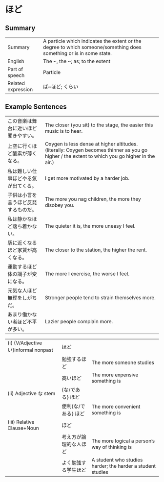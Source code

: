 # ほど

## Summary

<table><tr>   <td>Summary</td>   <td>A particle which indicates the extent or the degree to which someone/something does something or is in some state.</td></tr><tr>   <td>English</td>   <td>The ~, the ~; as; to the extent</td></tr><tr>   <td>Part of speech</td>   <td>Particle</td></tr><tr>   <td>Related expression</td>   <td>ば~ほど; くらい</td></tr></table>

## Example Sentences

<table><tr>   <td>この音楽は舞台に近いほど聞きやすい。</td>   <td>The closer (you sit) to the stage, the easier this music is to hear.</td></tr><tr>   <td>上空に行くほど酸素が薄くなる。</td>   <td>Oxygen is less dense at higher altitudes. (literally: Oxygen becomes thinner as you go higher / the extent to which you go higher in the air.)</td></tr><tr>   <td>私は難しい仕事ほどやる気が出てくる。</td>   <td>I get more motivated by a harder job.</td></tr><tr>   <td>子供は小言を言うほど反発するものだ。</td>   <td>The more you nag children, the more they disobey you.</td></tr><tr>   <td>私は静かなほど落ち着かない。</td>   <td>The quieter it is, the more uneasy I feel.</td></tr><tr>   <td>駅に近くなるほど家賃が高くなる。</td>   <td>The closer to the station, the higher the rent.</td></tr><tr>   <td>運動するほど体の調子が変になる。</td>   <td>The more I exercise, the worse I feel.</td></tr><tr>   <td>元気な人ほど無理をしがちだ。</td>   <td>Stronger people tend to strain themselves more.</td></tr><tr>   <td>あまり働かない者ほど不平が多い。</td>   <td>Lazier people complain more.</td></tr></table>

<table class="table"> <tbody><tr class="tr head"> <td class="td"><span class="numbers">(i) </span><span class="bold"><span>{V/Adjective い}informal    nonpast</span> </span></td> <td class="td"><span class="concept">ほど</span> </td> <td class="td"><span>&nbsp;</span></td> </tr> <tr class="tr"> <td class="td"><span>&nbsp;</span></td> <td class="td"><span>勉強する<span class="concept">ほど</span></span> </td> <td class="td"><span>The    more someone studies</span></td> </tr> <tr class="tr"> <td class="td"><span>&nbsp;</span></td> <td class="td"><span>高い<span class="concept">ほど</span></span> </td> <td class="td"><span>The    more expensive something is</span></td> </tr> <tr class="tr head"> <td class="td"><span class="numbers">(ii)</span> <span> <span class="bold">Adjective な stem</span></span></td> <td class="td"><span>{<span class="concept">な</span>/<span class="concept">である</span>} <span class="concept">ほど</span></span></td> <td class="td"><span>&nbsp;</span></td> </tr> <tr class="tr"> <td class="td"><span>&nbsp;</span></td> <td class="td"><span>便利</span><span>{<span class="concept">な</span>/<span class="concept">である</span>} <span class="concept">ほど</span></span></td> <td class="td"><span>The    more convenient something is</span></td> </tr> <tr class="tr head"> <td class="td"><span class="numbers">(iii)</span> <span> <span class="bold">Relative Clause+Noun</span></span></td> <td class="td"><span class="concept">ほど</span> </td> <td class="td"><span>&nbsp;</span></td> </tr> <tr class="tr"> <td class="td"><span>&nbsp;</span></td> <td class="td"><span>考え方が論理的な人<span class="concept">ほど</span></span> </td> <td class="td"><span>The    more logical a person’s way of thinking is</span></td> </tr> <tr class="tr"> <td class="td"><span>&nbsp;</span></td> <td class="td"><span>よく勉強する学生<span class="concept">ほど</span></span> </td> <td class="td"><span>A    student who studies harder; the harder a student studies</span></td> </tr> </tbody></table>

